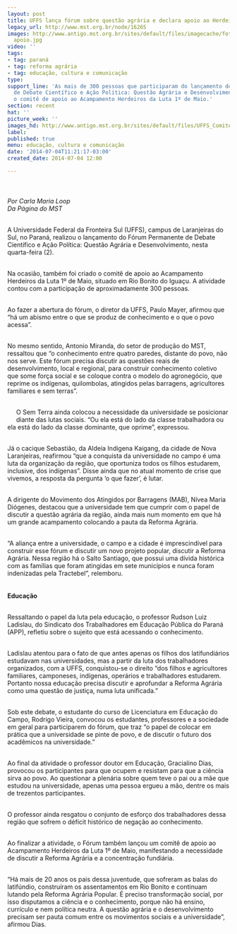 ```yaml
---
layout: post
title: UFFS lança fórum sobre questão agrária e declara apoio ao Herdeiros da Luta
legacy_url: http://www.mst.org.br/node/16265
images: http://www.antigo.mst.org.br/sites/default/files/imagecache/foto_destaque/UFFS_Comitede
  apoio.jpg
video: ''
tags:
- tag: paraná
- tag: reforma agrária
- tag: educação, cultura e comunicação
type: 
support_line: 'As mais de 300 pessoas que participaram do lançamento do Fórum Permanente
  de Debate Científico e Ação Política: Questão Agrária e Desenvolvimento, criaram
  o comitê de apoio ao Acampamento Herdeiros da Luta 1º de Maio.'
section: recent
hat: ''
picture_week: ''
images_hd: http://www.antigo.mst.org.br/sites/default/files/UFFS_Comitede apoio.jpg
label: 
published: true
menu: educação, cultura e comunicação
date: '2014-07-04T11:21:17-03:00'
created_date: 2014-07-04 12:00

---
```

<p><em><img style="margin: 10px;" src="http://www.antigo.mst.org.br/sites/default/files/UFFS_Comitede%20apoio.jpg" alt=""><br></em><em><br>Por Carla Maria Loop<br>Da Página do MST</em></p><p><br>A Universidade Federal da Fronteira Sul (UFFS), campus de Laranjeiras do Sul, no Paraná, realizou o lançamento do Fórum Permanente de Debate Científico e Ação Política: Questão Agrária e Desenvolvimento, nesta quarta-feira (2).&nbsp;</p><p><br>Na ocasião, também foi criado o comitê de apoio ao Acampamento Herdeiros da Luta 1º de Maio, situado em Rio Bonito do Iguaçu. A atividade contou com a participação de aproximadamente 300 pessoas.</p><p><br>Ao fazer a abertura do fórum, o diretor da UFFS, Paulo Mayer, afirmou que “há um abismo entre o que se produz de conhecimento e o que o povo acessa”.</p><p><br>No mesmo sentido, Antonio Miranda, do setor de produção do MST, ressaltou que “o conhecimento entre quatro paredes, distante do povo, não nos serve. Este fórum precisa discutir as questões reais de desenvolvimento, local e regional, para construir conhecimento coletivo que some força social e se coloque contra o modelo do agronegócio, que reprime os indígenas, quilombolas, atingidos pelas barragens, agricultores familiares e sem terras”.</p><p><br><img style="margin: 10px; float: left;" src="http://www.antigo.mst.org.br/sites/default/files/forumquestaoagraria.jpg" alt="">O Sem Terra ainda colocou a necessidade da universidade se posicionar diante das lutas sociais. “Ou ela está do lado da classe trabalhadora ou ela está do lado da classe dominante, que oprime”, expressou.</p><p><br>Já o cacique Sebastião, da Aldeia Indigena Kaigang, da cidade de Nova Laranjeiras, reafirmou “que a conquista da universidade no campo é uma luta da organização da região, que oportuniza todos os filhos estudarem, inclusive, dos indígenas”. Disse ainda que no atual momento de crise que vivemos, a resposta da pergunta ‘o que fazer’, é lutar.</p><p><br>A dirigente do Movimento dos Atingidos por Barragens (MAB), Nívea Maria Diógenes, destacou que a universidade tem que cumprir com o papel de discutir a questão agrária da região, ainda mais num momento em que há um grande acampamento colocando a pauta da Reforma Agrária.</p><p><br>“A aliança entre a universidade, o campo e a cidade é imprescindível para construir esse fórum e discutir um novo projeto popular, discutir a Reforma Agrária. Nessa região há o Salto Santiago, que possui uma dívida histórica com as famílias que foram atingidas em sete municípios e nunca foram indenizadas pela Tractebel”, relemboru.</p><p><img style="margin: 10px;" src="http://www.antigo.mst.org.br/sites/default/files/forumquestaoagrariaII.jpg" alt=""><br><strong>Educação</strong></p><p><br>Ressaltando o papel da luta pela educação, o professor Rudson Luiz Ladislau, do Sindicato dos Trabalhadores em Educação Pública do Paraná (APP), refletiu sobre o sujeito que está acessando o conhecimento.&nbsp;</p><p><br>Ladislau atentou para o fato de que antes apenas os filhos dos latifundiários estudavam nas universidades, mas a partir da luta dos trabalhadores organizados, com a UFFS, conquistou-se o direito “dos filhos e agricultores familiares, camponeses, indígenas, operários e trabalhadores estudarem. Portanto nossa educação precisa discutir e aprofundar a Reforma Agrária como uma questão de justiça, numa luta unificada.”</p><p><br>Sob este debate, o estudante do curso de Licenciatura em Educação do Campo, Rodrigo Vieira, convocou os estudantes, professores e a sociedade em geral para participarem do fórum, que traz “o papel de colocar em prática que a universidade se pinte de povo, e de discutir o futuro dos acadêmicos na universidade.”</p><p><br>Ao final da atividade o professor doutor em Educação, Gracialino Dias, provocou os participantes para que ocupem e resistam para que a ciência sirva ao povo. Ao questionar a plenária sobre quem teve o pai ou a mãe que estudou na universidade, apenas uma pessoa ergueu a mão, dentre os mais de trezentos participantes.</p><p><br>O professor ainda resgatou o conjunto de esforço dos trabalhadores dessa região que sofrem o déficit histórico de negação ao conhecimento.</p><p><br>Ao finalizar a atividade, o Fórum também lançou um comitê de apoio ao Acampamento Herdeiros da Luta 1º de Maio, manifestando a necessidade de discutir a Reforma Agrária e a concentração fundiária.</p><p><br>“Há mais de 20 anos os pais dessa juventude, que sofreram as balas do latifúndio, construíram os assentamentos em Rio Bonito e continuam lutando pela Reforma Agrária Popular. É preciso transformação social, por isso disputamos a ciência e o conhecimento, porque não há ensino, currículo e nem política neutra. A questão agrária e o desenvolvimento precisam ser pauta comum entre os movimentos sociais e a universidade”, afirmou Dias.</p><div>&nbsp;</div>
